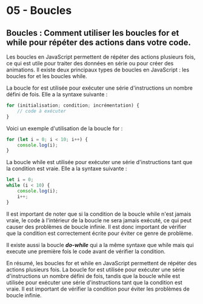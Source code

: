 # 05 - Boucles

## Boucles : Comment utiliser les boucles for et while pour répéter des actions dans votre code.

Les boucles en JavaScript permettent de répéter des actions plusieurs fois, ce qui est utile pour traiter des données en série ou pour créer des animations. Il existe deux principaux types de boucles en JavaScript : les boucles for et les boucles while.

La boucle for est utilisée pour exécuter une série d'instructions un nombre défini de fois. Elle a la syntaxe suivante :

```javascript
for (initialisation; condition; incrémentation) {
    // code à exécuter
}
```

Voici un exemple d'utilisation de la boucle for :

```javascript
for (let i = 0; i < 10; i++) {
    console.log(i);
}
```

La boucle while est utilisée pour exécuter une série d'instructions tant que la condition est vraie. Elle a la syntaxe suivante :

```javascript
let i = 0;
while (i < 10) {
    console.log(i);
    i++;
}
```

Il est important de noter que si la condition de la boucle while n'est jamais vraie, le code à l'intérieur de la boucle ne sera jamais exécuté, ce qui peut causer des problèmes de boucle infinie. Il est donc important de vérifier que la condition est correctement écrite pour éviter ce genre de problème.

Il existe aussi la boucle _**do-while**_ qui a la même syntaxe que while mais qui execute une première fois le code avant de vérifier la condition.

En résumé, les boucles for et while en JavaScript permettent de répéter des actions plusieurs fois. La boucle for est utilisée pour exécuter une série d'instructions un nombre défini de fois, tandis que la boucle while est utilisée pour exécuter une série d'instructions tant que la condition est vraie. Il est important de vérifier la condition pour éviter les problèmes de boucle infinie.

